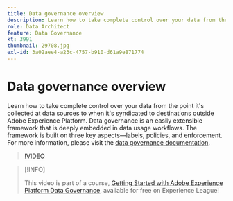 ```yaml
---
title: Data governance overview
description: Learn how to take complete control over your data from the point it's collected at data sources to when it's syndicated to destinations outside Adobe Experience Platform.
role: Data Architect
feature: Data Governance
kt: 3991
thumbnail: 29708.jpg
exl-id: 3a02aee4-a23c-4757-b910-d61a9e871774
---
```

# Data governance overview

Learn how to take complete control over your data from the point it's collected at data sources to when it's syndicated to destinations outside Adobe Experience Platform. Data governance is an easily extensible framework that is deeply embedded in data usage workflows. The framework is built on three key aspects&mdash;labels, policies, and enforcement. For  more information, please visit the [data governance documentation](https://experienceleague.adobe.com/docs/experience-platform/data-governance/home.html).

>[!VIDEO](https://video.tv.adobe.com/v/29708?quality=12&learn=on)

>[!INFO]
>
> This video is part of a course, [Getting Started with Adobe Experience Platform Data Governance](https://experienceleague.adobe.com/?recommended=ExperiencePlatform-D-1-2021.1.dgov.gs), available for free on Experience League!


